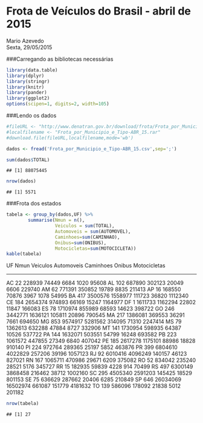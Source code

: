 # Frota de Veículos do Brasil - abril de 2015
Mario Azevedo  
Sexta, 29/05/2015  

###Carregando as bibliotecas necessárias


```r
library(data.table)
library(dplyr)
library(stringr)
library(knitr)
library(pander)
library(ggplot2)
options(scipen=1, digits=2, width=105)
```

###Lendo os dados



```r
#fileURL <- "http://www.denatran.gov.br/download/frota/Frota_por_Municipio_e_Tipo-ABR_15.rar"
#localfilename <- "Frota_por_Municipio_e_Tipo-ABR_15.rar"
#download.file(fileURL,localfilename,mode='wb')

dados <- fread('Frota_por_Municipio_e_Tipo-ABR_15.csv',sep=';')

sum(dados$TOTAL)
```

```
## [1] 88075445
```

```r
nrow(dados)
```

```
## [1] 5571
```

###Frota dos estados


```r
tabela <- group_by(dados,UF) %>%
        summarise(Nmun = n(),
                  Veiculos = sum(TOTAL),
                  Automoveis = sum(AUTOMOVEL),
                  Caminhoes=sum(CAMINHAO),
                  Onibus=sum(ONIBUS),
                  Motocicletas=sum(MOTOCICLETA))
kable(tabela)
```



UF    Nmun   Veiculos   Automoveis   Caminhoes   Onibus   Motocicletas
---  -----  ---------  -----------  ----------  -------  -------------
AC      22     228939        74449        6684     1020          95608
AL     102     687890       302123       20049     6606         229740
AM      62     771391       350852       19789     8835         211413
AP      16     168550        70876        3967     1078          54995
BA     417    3500576      1558977      111723    36820        1112340
CE     184    2654374       974893       66169    15247        1164977
DF       1    1611733      1162294       22802    11847         166083
ES      78    1710974       855989       68593    14623         398722
GO     246    3442771      1636121      105811    20896         790545
MA     217    1386081       369553       36291     7661         694650
MG     853    9574917      5281562      314095    71310        2247414
MS      79    1362613       632288       47884     8727         332906
MT     141    1730954       598935       64387    10526         537722
PA     144    1632071       503551       54799    16248         693582
PB     223    1061572       447855       27349     6840         407042
PE     185    2617278      1175101       88986    18828         910140
PI     224     972764       289365       25197     5852         463876
PR     399    6804610      4022829      257206    39196        1057123
RJ      92    6010416      4096249      140157    46123         827021
RN     167    1065711       470986       29671     6209         375082
RO      52     834042       235240       28521     5176         345727
RR      15     182935        59839        4228      914          70499
RS     497    6300149      3868458      216462    38712        1002160
SC     295    4505340      2591203      145425    18529         801153
SE      75     636629       287662       20406     6285         210849
SP     646   26034069     16502974      661087   151779        4181632
TO     139     586096       178092       21838     5012         201182

```r
nrow(tabela)
```

```
## [1] 27
```

